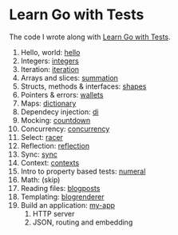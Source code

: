 # Learn Go with Tests

The code I wrote along with [Learn Go with Tests](https://quii.gitbook.io/learn-go-with-tests/).

1. Hello, world: [hello](./hello/)
2. Integers: [integers](./integers/)
3. Iteration: [iteration](./iteration/)
4. Arrays and slices: [summation](./summation/)
5. Structs, methods & interfaces: [shapes](./shapes/)
6. Pointers & errors: [wallets](./wallets/)
7. Maps: [dictionary](./dictionary/)
8. Dependecy injection: [di](./di/)
9. Mocking: [countdown](./countdown/)
10. Concurrency: [concurrency](./concurrency/)
11. Select: [racer](./racer/)
12. Reflection: [reflection](./reflection/)
13. Sync: [sync](./sync/)
14. Context: [contexts](./contexts/)
15. Intro to property based tests: [numeral](./numeral/)
16. Math: (skip)
17. Reading files: [blogposts](./blogposts/)
18. Templating: [blogrenderer](./blogrenderer/)
19. Build an application: [my-app](./my-app/)
    1. HTTP server
    2. JSON, routing and embedding
